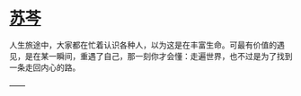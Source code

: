 # [苏芩](https://github.com/miss-shiyi/miss-shiyi/issues/112)

人生旅途中，大家都在忙着认识各种人，以为这是在丰富生命。可最有价值的遇见，是在某一瞬间，重遇了自己，那一刻你才会懂：走遍世界，也不过是为了找到一条走回内心的路。

——  ​
